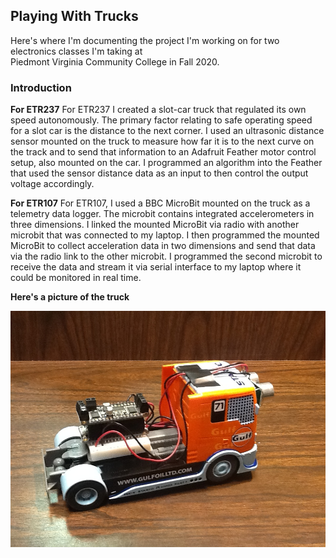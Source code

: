 ## Playing With Trucks
Here's where I'm documenting the project I'm working on for two electronics classes I'm taking at  
Piedmont Virginia Community College in Fall 2020.

### Introduction

**For ETR237**
For ETR237 I created a slot-car truck that regulated its own speed autonomously. The primary factor relating to safe operating speed for a slot car is the distance to the next corner. I used an ultrasonic distance sensor mounted on the truck to measure how far it is to the next curve on the track and to send that information to an Adafruit Feather motor control setup, also mounted on the car. I programmed an algorithm into the Feather that used the sensor distance data as an input to then control the output voltage accordingly.


**For ETR107**
For ETR107, I used a BBC MicroBit mounted on the truck as a telemetry data logger.  The microbit contains integrated accelerometers in three dimensions.  I linked the mounted MicroBit via radio with another microbit that was connected to my laptop.  I then programmed the mounted MicroBit to collect acceleration data in two dimensions and send that data via the radio link to the other microbit.  I programmed the second microbit to receive the data and stream it via serial interface to my laptop where it could be monitored in real time. 

**Here's a picture of the truck**

![The project truck!](https://github.com/dougbrown1048/ETR107-Final-Project/blob/main/Pictures/IMG_0542.JPG "Racing trucks, who knew?")

